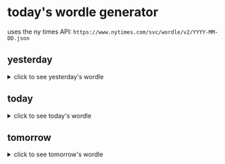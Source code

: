# today's wordle generator

uses the ny times API: `https://www.nytimes.com/svc/wordle/v2/YYYY-MM-DD.json`

## yesterday

<details>
    <summary>click to see yesterday's wordle</summary>

    papal

</details>

## today

<details>
    <summary>click to see today's wordle</summary>

    gummy

</details>

## tomorrow

<details>
    <summary>click to see tomorrow's wordle</summary>

    chaos

</details>
